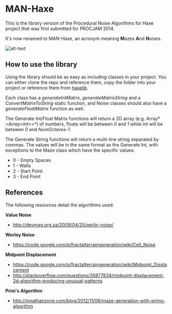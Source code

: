 # MAN-Haxe
This is the library version of the Procedural Noise Algorithms for Haxe project that was first submitted for PROCJAM 2014.

It's now renamed to MAN-Haxe, an acronym meaning **M**azes **A**nd **N**oises.

![alt-text](https://raw.githubusercontent.com/gamepopper/MAN-Haxe/master/sample/screenshot.png "MAN-Haxe Sample Screenshot")

## How to use the library
Using the library should be as easy as including classes in your project. You can either clone the repo and reference them, copy the folder into your project or reference them from [haxelib](http://lib.haxe.org/p/MAN-Haxe).

Each class has a *generateIntMatrix*, *generateMatrixString* and a *ConvertMatrixToString* static function, and Noise classes should also have a *generateFloatMatrix* function as well.

The Generate Int/Float Matrix functions will return a 2D array (e.g. Array*<*Array*<*Int*>>*) of numbers, floats will be between *0* and *1* while int will be between *0* and *NumOctaves-1*.

The Generate String functions will return a multi-line string separated by commas. The values will be in the same format as the Generate Int, with exceptions to the Maze class which have the specific values:
* 0 - Empty Spaces
* 1 - Walls
* 2 - Start Point
* 3 - End Point

## References
The following resources detail the algorithms used:

**Value Noise**
* http://devmag.org.za/2009/04/25/perlin-noise/

**Worley Noise**
* https://code.google.com/p/fractalterraingeneration/wiki/Cell_Noise

**Midpoint Displacement**
* https://code.google.com/p/fractalterraingeneration/wiki/Midpoint_Displacement
* http://stackoverflow.com/questions/26877634/midpoint-displacement-2d-algorithm-producing-unusual-patterns

**Prim's Algorithm**
* http://jonathanzong.com/blog/2012/11/06/maze-generation-with-prims-algorithm
